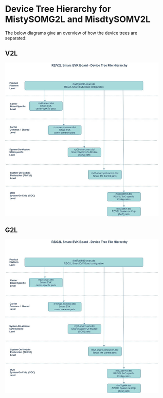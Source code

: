 # Device Tree Hierarchy for MistySOMG2L and MisdtySOMV2L

The below diagrams give an overview of how the device trees are separated:
## V2L
<img src="../files/img/DeviceTreeHierarchyV2L.png" alt="Device Tree hierarchy MistySOMV2L"/>

## G2L
<img src="../files/img/DeviceTreeHierarchyG2L.png" alt="Device Tree hierarchy MistySOMG2L"/>
